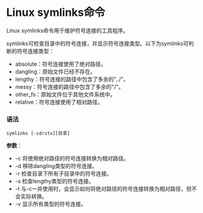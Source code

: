 
# Linux symlinks命令



Linux symlinks命令用于维护符号连接的工具程序。

symlinks可检查目录中的符号连接，并显示符号连接类型。以下为symlinks可判断的符号连接类型：

*   absolute：符号连接使用了绝对路径。
*   dangling：原始文件已经不存在。
*   lengthy：符号连接的路径中包含了多余的"../"。
*   messy：符号连接的路径中包含了多余的"/"。
*   other_fs：原始文件位于其他文件系统中。
*   relative：符号连接使用了相对路径。

### 语法

```
symlinks [-cdrstv][目录]
```

**参数**：

*   -c 将使用绝对路径的符号连接转换为相对路径。
*   -d 移除dangling类型的符号连接。
*   -r 检查目录下所有子目录中的符号连接。
*   -s 检查lengthy类型的符号连接。
*   -t 与-c一并使用时，会显示如何将绝对路径的符号连接转换为相对路径，但不会实际转换。
*   -v 显示所有类型的符号连接。



